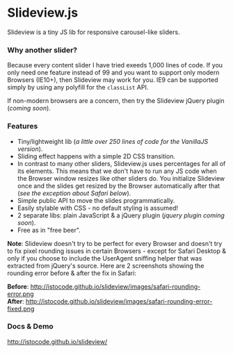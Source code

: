 Slideview.js
=========

Slideview is a tiny JS lib for responsive carousel-like sliders.

### Why another slider?
Because every content slider I have tried exeeds 1,000 lines of code. If you only need one feature instead of 99 and you want to support only modern Browsers (IE10+), then Slideview may work for you. IE9 can be supported simply by using any polyfill for the `classList` API.

If non-modern browsers are a concern, then try the Slideview jQuery plugin (_coming soon_).


### Features
* Tiny/lightweight lib (_a little over 250 lines of code for the VanillaJS version_).
* Sliding effect happens with a simple 2D CSS transition.
* In contrast to many other sliders, Slideview.js uses percentages for all of its elements. This means that we don't have to run any JS code when the Browser window resizes like other sliders do. You initialize Slideview once and the slides get resized by the Browser automatically after that (_see the exception about Safari below_).
* Simple public API to move the slides programmatically.
* Easily stylable with CSS - no default styling is assumed!
* 2 separate libs: plain JavaScript & a jQuery plugin (_jquery plugin coming soon_).
* Free as in "free beer".


**Note**: Slideview doesn't try to be perfect for every Browser and doesn't try to fix pixel rounding issues in certain Browsers - except for Safari Desktop & only if you choose to include the UserAgent sniffing helper that was extracted from jQuery's source. Here are 2 screenshots showing the rounding error before & after the fix in Safari:

**Before**: <http://istocode.github.io/slideview/images/safari-rounding-error.png> <br>
**After**: <http://istocode.github.io/slideview/images/safari-rounding-error-fixed.png>


### Docs & Demo

<http://istocode.github.io/slideview/>
